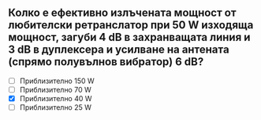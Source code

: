 ## Колко е ефективно излъчената мощност от любителски ретранслатор при 50 W изходяща мощност, загуби 4 dB в захранващата линия и 3 dB в дуплексера и усилване на антената (спрямо полувълнов вибратор) 6 dB?

<!-- Верният отговор е отбелязан с [X] -->

- [ ] Приблизително 150 W
- [ ] Приблизително 70 W
- [X] Приблизително 40 W
- [ ] Приблизително 25 W
